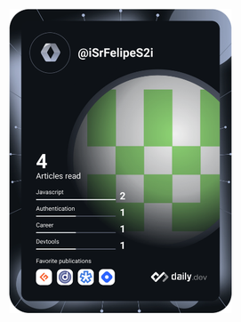 <a href="https://app.daily.dev/iSrFelipeS2i"><img src="https://github.com/SrFelipeS2/SrFelipeS2/blob/main/devcard.svg" width="400" alt="Andres Valencia lopez's Dev Card"/></a>


<!--
**SrFelipeS2/SrFelipeS2** is a ✨ _special_ ✨ repository because its `README.md` (this file) appears on your GitHub profile.

Here are some ideas to get you started:

- 🔭 I’m currently working on ...
- 🌱 I’m currently learning ...
- 👯 I’m looking to collaborate on ...
- 🤔 I’m looking for help with ...
- 💬 Ask me about ...
- 📫 How to reach me: ...
- 😄 Pronouns: ...
- ⚡ Fun fact: ...
-->
